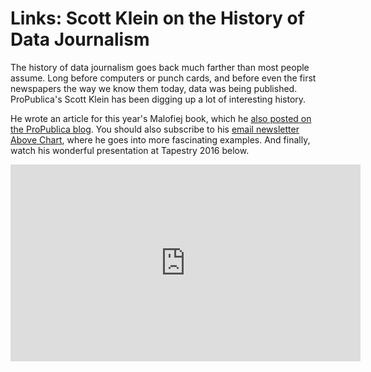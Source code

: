 # Links: Scott Klein on the History of Data Journalism

The history of data journalism goes back much farther than most people assume. Long before computers or punch cards, and before even the first newspapers the way we know them today, data was being published. ProPublica's Scott Klein has been digging up a lot of interesting history.

He wrote an article for this year's Malofiej book, which he <a href="https://www.propublica.org/nerds/item/infographics-in-the-time-of-cholera">also posted on the ProPublica blog</a>. You should also subscribe to his <a href="http://tinyletter.com/abovechart">email newsletter Above Chart</a>, where he goes into more fascinating examples. And finally, watch his wonderful presentation at Tapestry 2016 below.

<p align="center"><iframe width="560" height="315" src="https://www.youtube.com/embed/V_dgGbiSe8I?si=NSUGIKkCMMAXXiHH" title="YouTube video player" frameborder="0" allow="accelerometer; autoplay; clipboard-write; encrypted-media; gyroscope; picture-in-picture; web-share" allowfullscreen></iframe></p>
